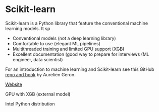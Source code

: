 # Scikit-learn

Scikit-learn is a Python library that feature the conventional machine learning models. It sp

+ Conventional models (not a deep learning library)
+ Comfortable to use (elegant ML pipelines)
+ Multithreaded training and limited GPU support (XGB)
+ Excellent documentation (good way to prepare for interviews (ML engineer, data scientist)

For an introduction to machine learning and Scikit-learn see this GitHub [repo and book](https://github.com/ageron/handson-ml2) by Aurelien Geron.

[Website](https://scikit-learn.org/stable/)

GPU with XGB (external model)

Intel Python distribution

